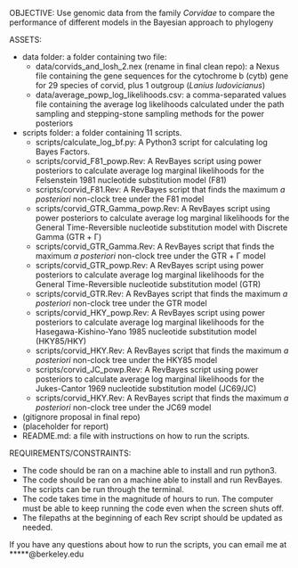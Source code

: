 OBJECTIVE: Use genomic data from the family *Corvidae* to compare the performance of different models in the Bayesian approach to phylogeny

ASSETS:
- data folder: a folder containing two file:
    - data/corvids_and_losh_2.nex (rename in final clean repo): a Nexus file containing the gene sequences for the cytochrome b (cytb) gene for 29 species of corvid, plus 1 outgroup (*Lanius ludovicianus*)
    - data/average_powp_log_likelihoods.csv: a comma-separated values file containing the average log likelihoods calculated under the path sampling and stepping-stone sampling methods for the power posteriors
- scripts folder: a folder containing 11 scripts.
    - scripts/calculate_log_bf.py: A Python3 script for calculating log Bayes Factors.
    - scripts/corvid_F81_powp.Rev: A RevBayes script using power posteriors to calculate average log marginal likelihoods for the Felsenstein 1981 nucleotide substitution model (F81)
    - scripts/corvid_F81.Rev: A RevBayes script that finds the maximum *a posteriori* non-clock tree under the F81 model
    - scripts/corvid_GTR_Gamma_powp.Rev: A RevBayes script using power posteriors to calculate average log marginal likelihoods for the General Time-Reversible nucleotide substitution model with Discrete Gamma (GTR + Γ)
    - scripts/corvid_GTR_Gamma.Rev: A RevBayes script that finds the maximum *a posteriori* non-clock tree under the GTR + Γ model
    - scripts/corvid_GTR_powp.Rev: A RevBayes script using power posteriors to calculate average log marginal likelihoods for the General Time-Reversible nucleotide substitution model (GTR)
    - scripts/corvid_GTR.Rev: A RevBayes script that finds the maximum *a posteriori* non-clock tree under the GTR model
    - scripts/corvid_HKY_powp.Rev: A RevBayes script using power posteriors to calculate average log marginal likelihoods for the Hasegawa-Kishino-Yano 1985 nucleotide substitution model (HKY85/HKY)
    - scripts/corvid_HKY.Rev: A RevBayes script that finds the maximum *a posteriori* non-clock tree under the HKY85 model
    - scripts/corvid_JC_powp.Rev: A RevBayes script using power posteriors to calculate average log marginal likelihoods for the Jukes-Cantor 1969 nucleotide substitution model (JC69/JC)
    - scripts/corvid_HKY.Rev: A RevBayes script that finds the maximum *a posteriori* non-clock tree under the JC69 model
- (gitignore proposal in final repo)
- (placeholder for report)
- README.md: a file with instructions on how to run the scripts.

REQUIREMENTS/CONSTRAINTS:
- The code should be ran on a machine able to install and run python3.
- The code should be ran on a machine able to install and run RevBayes. The scripts can be run through the terminal.
- The code takes time in the magnitude of hours to run. The computer must be able to keep running the code even when the screen shuts off.
- The filepaths at the beginning of each Rev script should be updated as needed.

If you have any questions about how to run the scripts, you can email me at \*\*\*\*\*@berkeley.edu